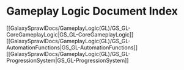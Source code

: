 # Gameplay Logic Document Index

 [[GalaxySprawlDocs/GameplayLogic(GL)/GS_GL-CoreGameplayLogic|GS_GL-CoreGameplayLogic]]
 [[GalaxySprawlDocs/GameplayLogic(GL)/GS_GL-AutomationFunctions|GS_GL-AutomationFunctions]]
 [[GalaxySprawlDocs/GameplayLogic(GL)/GS_GL-ProgressionSystem|GS_GL-ProgressionSystem]]
